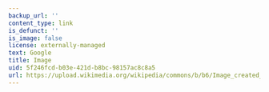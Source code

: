 ```yaml
---
backup_url: ''
content_type: link
is_defunct: ''
is_image: false
license: externally-managed
text: Google
title: Image
uid: 5f246fcd-b03e-421d-b8bc-98157ac8c8a5
url: https://upload.wikimedia.org/wikipedia/commons/b/b6/Image_created_with_a_mobile_phone.png
---
```


